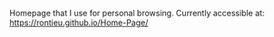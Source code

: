 Homepage that I use for personal browsing.
Currently accessible at: https://rontieu.github.io/Home-Page/
